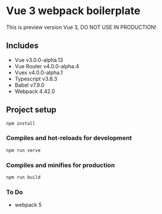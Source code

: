 # Vue 3 webpack boilerplate

This is preview version Vue 3, DO NOT USE IN PRODUCTION!

## Includes

- Vue v3.0.0-alpha.13
- Vue Router v4.0.0-alpha.4
- Vuex v4.0.0-alpha.1
- Typescript v3.8.3
- Babel v7.9.0
- Webpack 4.42.0


## Project setup
```
npm install
```

### Compiles and hot-reloads for development
```
npm run serve
```

### Compiles and minifies for production
```
npm run build
```

### To Do
- webpack 5
